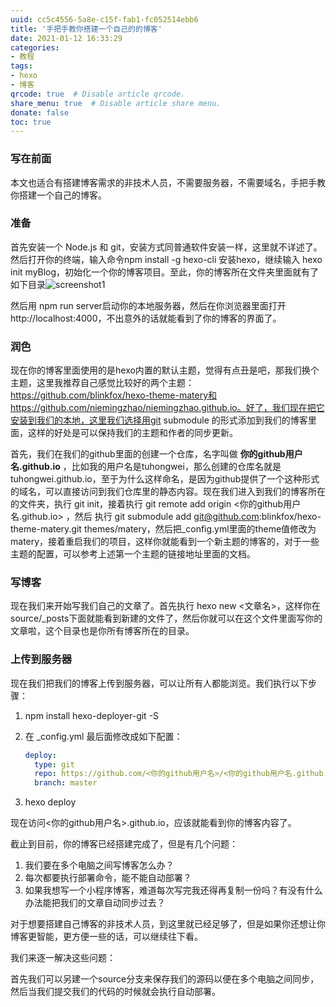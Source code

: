 ```yaml
---
uuid: cc5c4556-5a8e-c15f-fab1-fc052514ebb6
title: '手把手教你搭建一个自己的的博客'
date: 2021-01-12 16:33:29
categories:
- 教程
tags:
- hexo
- 博客
qrcode: true  # Disable article qrcode.
share_menu: true  # Disable article share menu.
donate: false
toc: true
---
```


### 写在前面

本文也适合有搭建博客需求的非技术人员，不需要服务器，不需要域名，手把手教你搭建一个自己的博客。

### 准备

首先安装一个 Node.js 和 git，安装方式同普通软件安装一样，这里就不详述了。然后打开你的终端，输入命令npm install -g hexo-cli 安装hexo，继续输入 hexo init myBlog，初始化一个你的博客项目。至此，你的博客所在文件夹里面就有了如下目录![screenshot1](E:\my\tuhongwei.github.io\source\images\blog\screenshot1.jpg)

然后用 npm run server启动你的本地服务器，然后在你浏览器里面打开http://localhost:4000，不出意外的话就能看到了你的博客的界面了。

### 润色

现在你的博客里面使用的是hexo内置的默认主题，觉得有点丑是吧，那我们换个主题，这里我推荐自己感觉比较好的两个主题：https://github.com/blinkfox/hexo-theme-matery和https://github.com/niemingzhao/niemingzhao.github.io。好了，我们现在把它安装到我们的本地，这里我们选择用git submodule 的形式添加到我们的博客里面，这样的好处是可以保持我们的主题和作者的同步更新。

首先，我们在我们的github里面的创建一个仓库，名字叫做 **你的github用户名.github.io**  ，比如我的用户名是tuhongwei，那么创建的仓库名就是tuhongwei.github.io，至于为什么这样命名，是因为github提供了一个这种形式的域名，可以直接访问到我们仓库里的静态内容。现在我们进入到我们的博客所在的文件夹，执行 git init，接着执行 git remote add origin <你的github用户名.github.io>   ，然后 执行 git submodule add git@github.com:blinkfox/hexo-theme-matery.git themes/matery，然后把_config.yml里面的theme值修改为matery，接着重启我们的项目，这样你就能看到一个新主题的博客的，对于一些主题的配置，可以参考上述第一个主题的链接地址里面的文档。

### 写博客

现在我们来开始写我们自己的文章了。首先执行 hexo new <文章名>，这样你在source/_posts下面就能看到新建的文件了，然后你就可以在这个文件里面写你的文章啦，这个目录也是你所有博客所在的目录。

### 上传到服务器

现在我们把我们的博客上传到服务器，可以让所有人都能浏览。我们执行以下步骤：

1.  npm install hexo-deployer-git -S

2. 在 _config.yml 最后面修改成如下配置：

   ```yaml
   deploy:
     type: git
     repo: https://github.com/<你的github用户名>/<你的github用户名.github.io>
     branch: master
   ```

3. hexo deploy

现在访问<你的github用户名>.github.io，应该就能看到你的博客内容了。



截止到目前，你的博客已经搭建完成了，但是有几个问题：

1. 我们要在多个电脑之间写博客怎么办？
2. 每次都要执行部署命令，能不能自动部署？
3. 如果我想写一个小程序博客，难道每次写完我还得再复制一份吗？有没有什么办法能把我们的文章自动同步过去？

对于想要搭建自己博客的非技术人员，到这里就已经足够了，但是如果你还想让你博客更智能，更方便一些的话，可以继续往下看。



我们来逐一解决这些问题：

首先我们可以另建一个source分支来保存我们的源码以便在多个电脑之间同步，然后当我们提交我们的代码的时候就会执行自动部署。